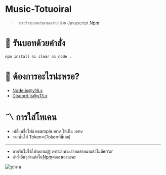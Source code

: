 # Music-Totuoiral

> การสร้างบอทเล่นเพลงง่ายๆด้วย Javascript
> [Npm](https://www.npmjs.com/package/@koenie06/discord.js-music)

# 💙 รันบอทด้วยคำสั่ง
```js
npm install && clear && node .
```

# 💛 ต้องการอะไรน่ะหรอ?
- Node.js@v16.x
- Discord.js@v13.x

# 〽️ การใส่โทเคน
- เปลี่ยนชื่อไฟล์ example.env ให้เป็น .env
- จากนั้นใส่ Token=(Tokenที่นี่เลย)

------

- หากรันไม่ได้โปรดถามผู้รู้ เพราะททางเราทดสอบมาแล้วไม่มีerror
- คำสั่งอื่นๆอ่านต่อใน[Npm](https://www.npmjs.com/package/@koenie06/discord.js-music)ต่อเอาเองนะคะ

![รูปภาพ](https://media.discordapp.net/attachments/880773952211914774/892490029459451984/Screenshot_20210929_021632.jpg)
